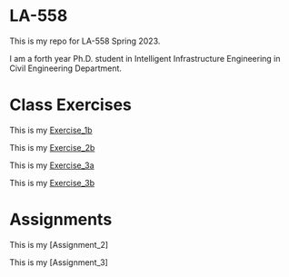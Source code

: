 # LA-558
This is my repo for LA-558 Spring 2023. 

I am a forth year Ph.D. student in Intelligent Infrastructure Engineering in Civil Engineering Department.

# Class Exercises

This is my [Exercise_1b](ex1b/ex1b.md)

This is my [Exercise_2b](Exercises_/ex2b.md)

This is my [Exercise_3a](Exercises_/ex3a.md)

This is my [Exercise_3b](Exercises_/ex3b.md)

# Assignments

This is my [Assignment_2]

This is my [Assignment_3]
